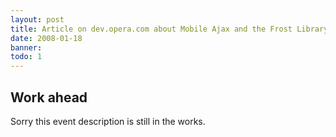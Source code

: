 ```yaml
---
layout: post
title: Article on dev.opera.com about Mobile Ajax and the Frost Library
date: 2008-01-18
banner: 
todo: 1
---
```



## Work ahead

Sorry this event description is still in the works.

<!--
http://www.pavingways.com/article-on-devoperacom_155.html
-->
